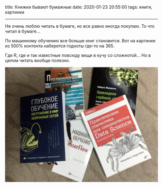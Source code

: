 title: Книжки бывают бумажные
date: 2020-01-23 20:55:00
tags: книги, картинки

---

Не очень люблю читать в бумаге, но все равно иногда покупаю. То что читал в бумаге...

По машинному обучению все больше книг становится. Вот на картинке из 500% контента наберется годноты где-то на 365.

Где R, где и так известные повсюду вещи в кучу со сложнотой... Но в целом читать вообще полезно.

![books](https://raw.githubusercontent.com/timeseries-ru/notes/master/source/output.png)

